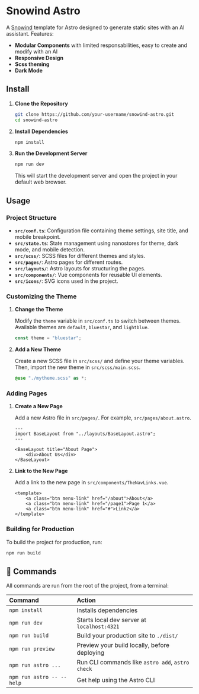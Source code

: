 # Snowind Astro

A [Snowind](https://github.com/synw/snowind) template for Astro designed to generate static sites with an AI assistant. Features:

- **Modular Components** with limited responsabilities, easy to create and modify with an AI
- **Responsive Design**
- **Scss theming**
- **Dark Mode**

## Install

1. **Clone the Repository**

   ```bash
   git clone https://github.com/your-username/snowind-astro.git
   cd snowind-astro
   ```

2. **Install Dependencies**

   ```bash
   npm install
   ```

3. **Run the Development Server**

   ```bash
   npm run dev
   ```

   This will start the development server and open the project in your default web browser.

## Usage

### Project Structure

- **`src/conf.ts`**: Configuration file containing theme settings, site title, and mobile breakpoint.
- **`src/state.ts`**: State management using nanostores for theme, dark mode, and mobile detection.
- **`src/scss/`**: SCSS files for different themes and styles.
- **`src/pages/`**: Astro pages for different routes.
- **`src/layouts/`**: Astro layouts for structuring the pages.
- **`src/components/`**: Vue components for reusable UI elements.
- **`src/icons/`**: SVG icons used in the project.

### Customizing the Theme

1. **Change the Theme**

   Modify the `theme` variable in `src/conf.ts` to switch between themes. Available themes are `default`, `bluestar`, and `lightblue`.

   ```ts
   const theme = "bluestar";
   ```

2. **Add a New Theme**

   Create a new SCSS file in `src/scss/` and define your theme variables. Then, import the new theme in `src/scss/main.scss`.

   ```scss
   @use "./mytheme.scss" as *;
   ```

### Adding Pages

1. **Create a New Page**

   Add a new Astro file in `src/pages/`. For example, `src/pages/about.astro`.

   ```astro
   ---
   import BaseLayout from "../layouts/BaseLayout.astro";
   ---

   <BaseLayout title="About Page">
       <div>About Us</div>
   </BaseLayout>
   ```

2. **Link to the New Page**

   Add a link to the new page in `src/components/TheNavLinks.vue`.

   ```vue
   <template>
       <a class="btn menu-link" href="/about">About</a>
       <a class="btn menu-link" href="/page1">Page 1</a>
       <a class="btn menu-link" href="#">Link2</a>
   </template>
   ```

### Building for Production

To build the project for production, run:

```bash
npm run build
```

## 🧞 Commands

All commands are run from the root of the project, from a terminal:

| Command                   | Action                                           |
| :------------------------ | :----------------------------------------------- |
| `npm install`             | Installs dependencies                            |
| `npm run dev`             | Starts local dev server at `localhost:4321`      |
| `npm run build`           | Build your production site to `./dist/`          |
| `npm run preview`         | Preview your build locally, before deploying     |
| `npm run astro ...`       | Run CLI commands like `astro add`, `astro check` |
| `npm run astro -- --help` | Get help using the Astro CLI                     |

